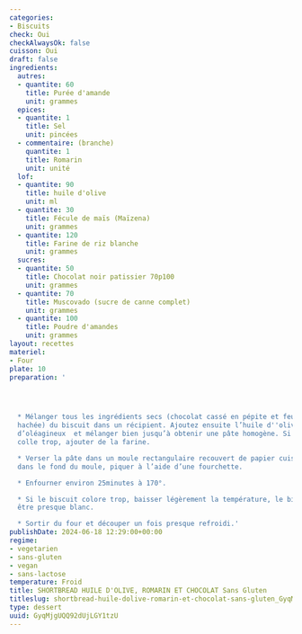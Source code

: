 ```yaml
---
categories:
- Biscuits
check: Oui
checkAlwaysOk: false
cuisson: Oui
draft: false
ingredients:
  autres:
  - quantite: 60
    title: Purée d'amande
    unit: grammes
  epices:
  - quantite: 1
    title: Sel
    unit: pincées
  - commentaire: (branche)
    quantite: 1
    title: Romarin
    unit: unité
  lof:
  - quantite: 90
    title: huile d'olive
    unit: ml
  - quantite: 30
    title: Fécule de maïs (Maïzena)
    unit: grammes
  - quantite: 120
    title: Farine de riz blanche
    unit: grammes
  sucres:
  - quantite: 50
    title: Chocolat noir patissier 70p100
    unit: grammes
  - quantite: 70
    title: Muscovado (sucre de canne complet)
    unit: grammes
  - quantite: 100
    title: Poudre d'amandes
    unit: grammes
layout: recettes
materiel:
- Four
plate: 10
preparation: '




  * Mélanger tous les ingrédients secs (chocolat cassé en pépite et feuilles de romarin
  hachée) du biscuit dans un récipient. Ajoutez ensuite l’huile d''olive, la purée
  d’oléagineux  et mélanger bien jusqu’à obtenir une pâte homogène. Si la préparation
  colle trop, ajouter de la farine.

  * Verser la pâte dans un moule rectangulaire recouvert de papier cuisson et aplatir
  dans le fond du moule, piquer à l’aide d’une fourchette.

  * Enfourner environ 25minutes à 170°.

  * Si le biscuit colore trop, baisser légèrement la température, le biscuit doit
  être presque blanc.

  * Sortir du four et découper un fois presque refroidi.'
publishDate: 2024-06-18 12:29:00+00:00
regime:
- vegetarien
- sans-gluten
- vegan
- sans-lactose
temperature: Froid
title: SHORTBREAD HUILE D'OLIVE, ROMARIN ET CHOCOLAT Sans Gluten
titleslug: shortbread-huile-dolive-romarin-et-chocolat-sans-gluten_GyqMjgUQQ92dUjLGY1tzU
type: dessert
uuid: GyqMjgUQQ92dUjLGY1tzU
---
```

